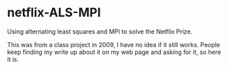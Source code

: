 netflix-ALS-MPI
===============

Using alternating least squares and MPI to solve the Netflix Prize.

This was from a class project in 2009, I have no idea if it still works. People keep finding my write up about it on my web page and asking for it, so here it is.
